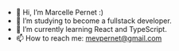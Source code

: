 - 👋 Hi, I’m Marcelle Pernet :)
- 👀 I’m studying to become a fullstack developer.
- 🌱 I’m currently learning React and TypeScript.
- 📫 How to reach me: mevpernet@gmail.com
